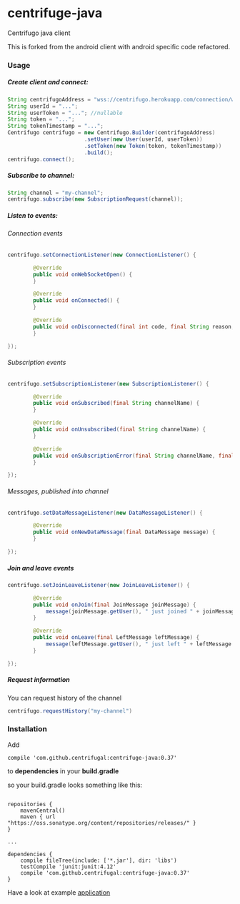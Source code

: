 # centrifuge-java
Centrifugo java client

This is forked from the android client with android specific code refactored.

### Usage

##### Create client and connect:
 ```java
 String centrifugoAddress = "wss://centrifugo.herokuapp.com/connection/websocket";
 String userId = "...";
 String userToken = "..."; //nullable
 String token = "...";
 String tokenTimestamp = "...";
 Centrifugo centrifugo = new Centrifugo.Builder(centrifugoAddress)
                         .setUser(new User(userId, userToken))
                         .setToken(new Token(token, tokenTimestamp))
                         .build();
 centrifugo.connect();
 ```
##### Subscribe to channel:
```java
String channel = "my-channel";
centrifugo.subscribe(new SubscriptionRequest(channel));
```
##### Listen to events:
###### Connection events
```java
centrifugo.setConnectionListener(new ConnectionListener() {

        @Override
        public void onWebSocketOpen() {
        }

        @Override
        public void onConnected() {
        }

        @Override
        public void onDisconnected(final int code, final String reason, final boolean remote) {
        }

});
```
###### Subscription events
```java
centrifugo.setSubscriptionListener(new SubscriptionListener() {

        @Override
        public void onSubscribed(final String channelName) {
        }

        @Override
        public void onUnsubscribed(final String channelName) {
        }

        @Override
        public void onSubscriptionError(final String channelName, final String error) {
        }

});
```
###### Messages, published into channel
```java
centrifugo.setDataMessageListener(new DataMessageListener() {

        @Override
        public void onNewDataMessage(final DataMessage message) {
        }

});
```
##### Join and leave events
```java
centrifugo.setJoinLeaveListener(new JoinLeaveListener() {

        @Override
        public void onJoin(final JoinMessage joinMessage) {
            message(joinMessage.getUser(), " just joined " + joinMessage.getChannel());
        }

        @Override
        public void onLeave(final LeftMessage leftMessage) {
            message(leftMessage.getUser(), " just left " + leftMessage.getChannel());
        }

});
```
##### Request information
You can request history of the channel
```java
centrifugo.requestHistory("my-channel")
```

### Installation
Add

```
compile 'com.github.centrifugal:centrifuge-java:0.37'
```
to <b>dependencies</b> in your <b>build.gradle</b>    

so your build.gradle looks something like this:
```

repositories {
    mavenCentral()
    maven { url "https://oss.sonatype.org/content/repositories/releases/" }
}

...

dependencies {
    compile fileTree(include: ['*.jar'], dir: 'libs')
    testCompile 'junit:junit:4.12'
    compile 'com.github.centrifugal:centrifuge-java:0.37'
}

```

Have a look at example [application](https://github.com/Centrifugal/centrifuge-android/tree/dev/app)
    